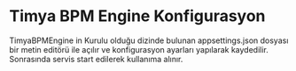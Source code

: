 
# Timya BPM Engine Konfigurasyon	

TimyaBPMEngine in Kurulu olduğu dizinde bulunan appsettings.json dosyası bir metin editörü ile açılır ve konfigurasyon ayarları yapılarak kaydedilir. Sonrasında servis start edilerek kullanıma alınır.

